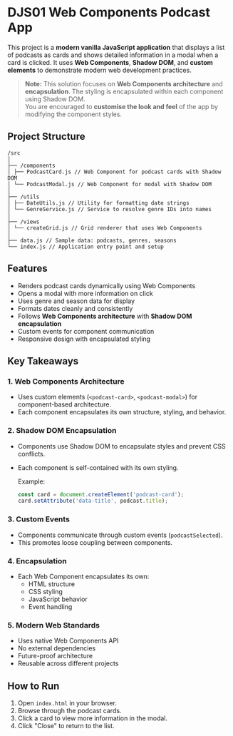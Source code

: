 # DJS01 Web Components Podcast App

This project is a **modern vanilla JavaScript application** that displays a list of podcasts as cards and shows detailed information in a modal when a card is clicked. It uses **Web Components**, **Shadow DOM**, and **custom elements** to demonstrate modern web development practices.

> **Note:** This solution focuses on **Web Components architecture** and **encapsulation**. The styling is encapsulated within each component using Shadow DOM.  
> You are encouraged to **customise the look and feel** of the app by modifying the component styles.

## Project Structure

```
/src
│
├── /components
│ ├── PodcastCard.js // Web Component for podcast cards with Shadow DOM
│ └── PodcastModal.js // Web Component for modal with Shadow DOM
│
├── /utils
│ ├── DateUtils.js // Utility for formatting date strings
│ └── GenreService.js // Service to resolve genre IDs into names
│
├── /views
│ └── createGrid.js // Grid renderer that uses Web Components
│
├── data.js // Sample data: podcasts, genres, seasons
└── index.js // Application entry point and setup
```

## Features

- Renders podcast cards dynamically using Web Components
- Opens a modal with more information on click
- Uses genre and season data for display
- Formats dates cleanly and consistently
- Follows **Web Components architecture** with **Shadow DOM encapsulation**
- Custom events for component communication
- Responsive design with encapsulated styling

## Key Takeaways

### 1. **Web Components Architecture**

- Uses custom elements (`<podcast-card>`, `<podcast-modal>`) for component-based architecture.
- Each component encapsulates its own structure, styling, and behavior.

### 2. **Shadow DOM Encapsulation**

- Components use Shadow DOM to encapsulate styles and prevent CSS conflicts.
- Each component is self-contained with its own styling.

  Example:

  ```js
  const card = document.createElement('podcast-card');
  card.setAttribute('data-title', podcast.title);
  ```

### 3. **Custom Events**

- Components communicate through custom events (`podcastSelected`).
- This promotes loose coupling between components.

### 4. **Encapsulation**

- Each Web Component encapsulates its own:
  - HTML structure
  - CSS styling
  - JavaScript behavior
  - Event handling

### 5. **Modern Web Standards**

- Uses native Web Components API
- No external dependencies
- Future-proof architecture
- Reusable across different projects

## How to Run

1. Open `index.html` in your browser.
2. Browse through the podcast cards.
3. Click a card to view more information in the modal.
4. Click "Close" to return to the list.
